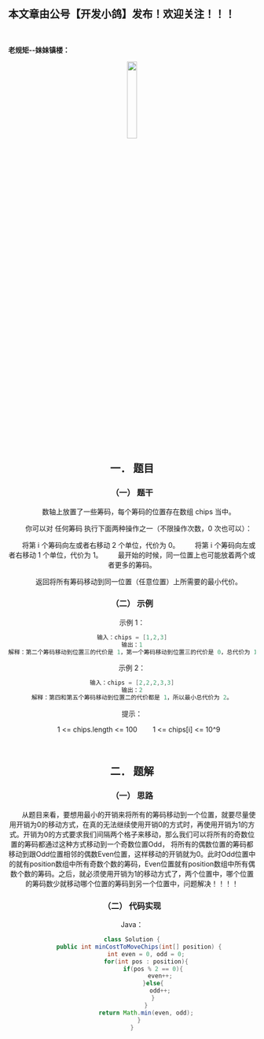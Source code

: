 ﻿## 本文章由公号【开发小鸽】发布！欢迎关注！！！
<br>

**老规矩--妹妹镇楼：**
<center>
<img src="https://img-blog.csdnimg.cn/20200721223424816.JPG"   width="20%">

## 一．	题目
### （一）	题干

&nbsp;  &nbsp;  &nbsp;  &nbsp;数轴上放置了一些筹码，每个筹码的位置存在数组 chips 当中。

&nbsp;  &nbsp;  &nbsp;  &nbsp;你可以对 任何筹码 执行下面两种操作之一（不限操作次数，0 次也可以）：

&nbsp;  &nbsp;  &nbsp;  &nbsp;将第 i 个筹码向左或者右移动 2 个单位，代价为 0。
&nbsp;  &nbsp;  &nbsp;  &nbsp;将第 i 个筹码向左或者右移动 1 个单位，代价为 1。
&nbsp;  &nbsp;  &nbsp;  &nbsp;最开始的时候，同一位置上也可能放着两个或者更多的筹码。

&nbsp;  &nbsp;  &nbsp;  &nbsp;返回将所有筹码移动到同一位置（任意位置）上所需要的最小代价。
<br>


### （二）	示例

示例 1：

```cpp
输入：chips = [1,2,3]
输出：1
解释：第二个筹码移动到位置三的代价是 1，第一个筹码移动到位置三的代价是 0，总代价为 1。
```

示例 2：

```cpp
输入：chips = [2,2,2,3,3]
输出：2
解释：第四和第五个筹码移动到位置二的代价都是 1，所以最小总代价为 2。
```

 

提示：

&nbsp;  &nbsp;  &nbsp;  &nbsp;1 <= chips.length <= 100
&nbsp;  &nbsp;  &nbsp;  &nbsp;1 <= chips[i] <= 10^9

<br>



## 二．	题解
### （一）	思路

&nbsp;  &nbsp;  &nbsp;  &nbsp;从题目来看，要想用最小的开销来将所有的筹码移动到一个位置，就要尽量使用开销为0的移动方式，在真的无法继续使用开销0的方式时，再使用开销为1的方式。开销为0的方式要求我们间隔两个格子来移动，那么我们可以将所有的奇数位置的筹码都通过这种方式移动到一个奇数位置Odd， 将所有的偶数位置的筹码都移动到跟Odd位置相邻的偶数Even位置，这样移动的开销就为0。此时Odd位置中的就有position数组中所有奇数个数的筹码，Even位置就有position数组中所有偶数个数的筹码。之后，就必须使用开销为1的移动方式了，两个位置中，哪个位置的筹码数少就移动哪个位置的筹码到另一个位置中，问题解决！！！！
<br>



### （二）	代码实现

Java：

```java
class Solution {
    public int minCostToMoveChips(int[] position) {
        int even = 0, odd = 0;
        for(int pos : position){
            if(pos % 2 == 0){
                even++;
            }else{
                odd++;
            }
        }
        return Math.min(even, odd);
    }
}
```


